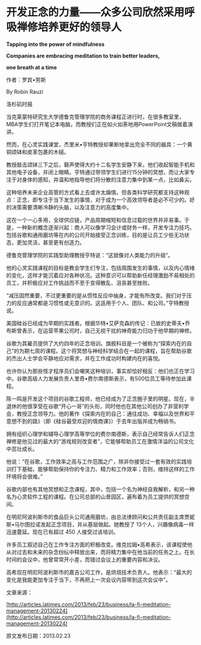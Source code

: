 # 开发正念的力量——众多公司欣然采用呼吸禅修培养更好的领导人

**Tapping into the power of mindfulness**

**Companies are embracing meditation to train better leaders,**

**one breath at a time**

作者：罗宾•劳斯

By Robin Rauzi

洛杉矶时报

当克莱蒙特研究生大学德鲁克管理学院的商务课程正进行时，在很多教室里，MBA学生们打开笔记本电脑，而教授们正在如火如荼地用PowerPoint文稿做着演讲。

然而，在心灵实践课堂，杰里米•亨特教授却果断地拿出完全不同的器具：一个黄铜颂钵和皮革包裹的木槌。

教授敲击颂钵三下之后，磬声使得大约十二名学生安静下来，他们收起智能手机和其他电子设备，并闭上眼睛。亨特通过带领学生们进行15分钟的冥想，而让大家专注于对身体的感知，并温和地指导他们将分散的注意力集中到某一点，比如鼻尖。

这种培养未来企业高管的方式看上去或许太煽情，但各类科学研究都支持这种观点：正念，即专注于当下发生的事情，对于成为一个高效领导者是必不可少的。好的决策需要清晰冷静的头脑，以及注意力的高度集中。

这在一个一心多用，全球供应链，产品周期缩短和信息过载的世界并非易事。于是，一种新的概念逐渐兴起：商人可以像学习会计或财务一样，开发专注力技巧。包括谷歌和通用磨坊等在内的公司开始接受正念训练，目的是让员工少些无功状态，更加灵活，甚至更有创造力。

德鲁克管理学院的实践型助理教授亨特说：“这就像对人类能力的升级”。

他的心灵实践课程的目标是教会学生们专注，包括周围发生的事情，以及内心情绪的变化，这样才能沉着应对各种状况。这种意识可以帮助新任经理激励不易相处的员工，并积极应对工作挑战而不至于变得散乱、沮丧甚至挫败。

“减压固然重要，不过更重要的是从惯性反应中抽身，才能有所改变。我们对于压力的反应通常都是习惯性或无意识的。这适用于个人、团队、和公司。”亨特教授说。

美国硅谷已经成为早期的实践者。根据华特•艾萨克森的传记：已故的史蒂夫•乔布斯曾表示，在运营苹果公司时，自己无视干扰的神奇能力归功于他早期的禅修。

谷歌为其雇员提供了大约四年的正念培训。旗舰科目是一个被称为“探索内在的自己”的为期七周的课程。这个将冥想与神经科学结合在一起的课程，旨在帮助谷歌的杰出人士学会平静地应对需求，并在工作成功时构建内在的喜悦。

也许你认为那些怪才程序员们会嘲笑这种培训，事实却恰好相反：他们也正在学习中。谷歌高级人力发展负责人里奇•费尔南德斯表示，有500位员工等待参加此课程。

陈一鸣是开发这个项目的谷歌工程师，他已经成为了正念圈子里的明星。现在，半退休的他很享受在谷歌“开心一哥”的头衔，同时他也在其他公司创办了非营利学会，教授正念领导力。他的著作《探索内在的自己：通往成功、幸福以及世界和平意想不到的路》（即《硅谷最受欢迎的情商课》）于去年出版并成为畅销书。

拥有组织心理学和辅导心理学高等学位的费尔南德斯，表示自己经常告诉人们正念禅修是他见过的最大的“游戏规则改变者”，它能够帮助员工在激情洋溢的公司文化中茁壮成长。

他说：“在谷歌，工作效率之高与工作范围之广，除非你接受过一套有效的实践培训打下基础，能够帮助保持你的专注力、精力和工作效率；否则，维持这样的工作环境将会很难。”

谷歌内部也有其他冥想和正念课程，其中，包括一个名为神经自我解析，和另一种名为心灵软件工程的课程。在公司总部的山景园区，遍布着为员工提供的冥想空间。

在明尼阿波利斯市的食品巨头公司通用磨坊，由总法律顾问和公共责任副主席贾妮斯•马尔图拉诺发起正念项目，并从基层做起。她教授了 13个人，兴趣像病毒一样迅速蔓延。现在已有超过 450 人接受过该培训。

许多员工叙述自己在工作专注方面的积极改变。维克拉姆•高希表示，该课程使他从对过去和未来的杂念纷纭中释放出来，而将精力集中在他当前的任务之上。在长时间的会议中，他曾常常开小差，而错过会议上的重要内容和决议。

高希现在明尼阿波利斯市的嘉吉公司工作，是烘焙技术负责人。他表示：“最大的变化是我能更加专注于当下，不再把上一次会议内容带到这次会议中”。

文章来源：

[http://articles.latimes.com/2013/feb/23/business/la-fi-meditation-management-20130224](http://articles.latimes.com/2013/feb/23/business/la-fi-meditation-management-20130224)

原文发布日期：2013.02.23

